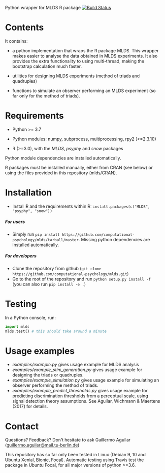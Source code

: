 Python wrapper for MLDS R package 
[![Build Status](https://travis-ci.com/computational-psychology/mlds.svg?branch=master)](https://travis-ci.com/computational-psychology/mlds)

Contents
========

It contains:

- a python implementation that wraps the R package MLDS. This wrapper makes easier to analyse the data obtained in MLDS experiments. It also provides the extra functionality to using multi-thread, making the bootstrap calculation much faster.

- utilities for designing MLDS experiments (method of triads and quadruples)

- functions to simulate an observer performing an MLDS experiment (so far only for the method of triads).


Requirements
============

- Python >= 3.7

- Python modules: numpy, subprocess, multiprocessing, rpy2 (>=2.3.10)

- R (>=3.0), with the *MLDS*, *psyphy* and *snow* packages

Python module dependencies are installed automatically.

R packages must be installed manually, either from CRAN (see below)
or using the files provided in this repository (mlds/CRAN).


Installation
============

- Install R and the requirements within R: `install.packages(c("MLDS", "psyphy", "snow"))`

##### For users
- Simply run `pip install https://github.com/computational-psychology/mlds/tarball/master`. Missing python dependencies are installed automatically.

##### For developers
- Clone the repository from github (`git clone https://github.com/computational-psychology/mlds.git`)
- Go to the root of the repository and run `python setup.py install -f` (you can also run `pip install -e .`)


Testing
=======
In a Python console, run:
```python
import mlds
mlds.test() # this should take around a minute
```


Usage examples
==============

- *examples/example.py* gives usage example for MLDS analysis
- *examples/example_stim_generation.py* gives usage example for designing the triads or quadruples.
- *examples/example_simulation.py* gives usage example for simulating an observer performing the method of triads.
- *examples/example_predict_thresholds.py* gives usage example for predicting discrimination thresholds from a perceptual scale, using signal detection theory assumptions. See Aguilar, Wichmann & Maertens (2017) for details.



Contact
=======
Questions? Feedback? Don't hesitate to ask Guillermo Aguilar (guillermo.aguilar@mail.tu-berlin.de)

This repository has so far only been tested in Linux (Debian 9, 10 and Ubuntu Xenial, Bionic, Focal). 
Automatic testing using Travis test the package in Ubuntu Focal, for all major versions of python >=3.6.


